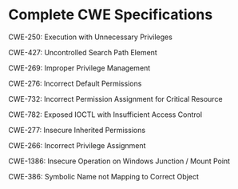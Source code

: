 

# Complete CWE Specifications

CWE-250: Execution with Unnecessary Privileges

CWE-427: Uncontrolled Search Path Element

CWE-269: Improper Privilege Management

CWE-276: Incorrect Default Permissions

CWE-732: Incorrect Permission Assignment for Critical Resource

CWE-782: Exposed IOCTL with Insufficient Access Control

CWE-277: Insecure Inherited Permissions

CWE-266: Incorrect Privilege Assignment

CWE-1386: Insecure Operation on Windows Junction / Mount Point

CWE-386: Symbolic Name not Mapping to Correct Object